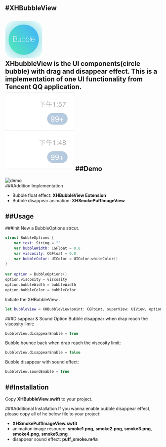 #XHBubbleView
---
![logo](./bubble.png)  
XHbubbleView is the UI components(circle bubble) with drag and disappear effect. This is a implementation of one UI functionality from Tencent QQ application.  
![qqbubble](./bubble_QQ.gif)
##Demo
---
![demo](./demo.gif)  
###Addition Implementation
*	Bubble float effect: **XHBubbleView Extension**
*	Bubble disappear animation: **XHSmokePuffImageView**

##Usage
---
###Init
New a BubbleOptions strcut.  

```swift
struct BubbleOptions {
    var text: String = ""
    var bubbleWidth: CGFloat = 0.0
    var viscosity: CGFloat = 0.0
    var bubbleColor: UIColor = UIColor.whiteColor()
}

var option = BubbleOptions()
option.viscosity = viscosity
option.bubbleWidth = bubbleWidth
option.bubbleColor = bubbleColor
```  
Initiate the XHBubbleView  .

```swift
let bubbleView = XHBubbleView(point: CGPoint, superView: UIView, options: BubbleOptions, enableSound: Bool, enableDisappear: Bool)
```
###Disappear & Sound Option
Bubble disappear when drap reach the viscosity limit:  

```swift
bubbleView.disappearEnable = true
```
Bubble bounce back when drap reach the viscosity limit:  

```swift
bubbleView.disappearEnable = false
```

Bubble disappear with sound effect:  

```swift
bubbleView.soundEnable = true
```

##Installation
---
Copy **XHBubbleView.swift** to your project.  

###Additional Installation
If you wanna enable bubble disappear effect, please copy all of he below file to your project:  

*	**XHSmokePuffImageView.swfit**  
*	animation image resource: **smoke1.png**, **smoke2.png**, **smoke3.png**, **smoke4.png**, **smoke5.png**  
*	disappear sound effect: **puff_smoke.m4a**
